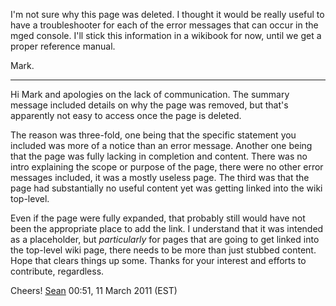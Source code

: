 I'm not sure why this page was deleted. I thought it would be really
useful to have a troubleshooter for each of the error messages that can
occur in the mged console. I'll stick this information in a wikibook for
now, until we get a proper reference manual.

Mark.

------------------------------------------------------------------------

Hi Mark and apologies on the lack of communication. The summary message
included details on why the page was removed, but that's apparently not
easy to access once the page is deleted.

The reason was three-fold, one being that the specific statement you
included was more of a notice than an error message. Another one being
that the page was fully lacking in completion and content. There was no
intro explaining the scope or purpose of the page, there were no other
error messages included, it was a mostly useless page. The third was
that the page had substantially no useful content yet was getting linked
into the wiki top-level.

Even if the page were fully expanded, that probably still would have not
been the appropriate place to add the link. I understand that it was
intended as a placeholder, but *particularly* for pages that are going
to get linked into the top-level wiki page, there needs to be more than
just stubbed content. Hope that clears things up some. Thanks for your
interest and efforts to contribute, regardless.

Cheers! [Sean](../user/Sean.md) 00:51, 11 March 2011 (EST)
